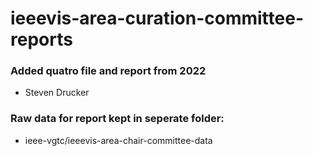 # ieeevis-area-curation-committee-reports

### Added quatro file and report from 2022 
- Steven Drucker


### Raw data for report kept in seperate folder:
- ieee-vgtc/ieeevis-area-chair-committee-data 